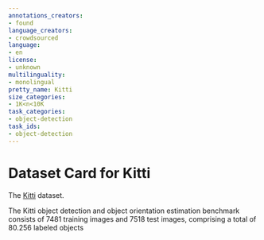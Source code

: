 ```yaml
---
annotations_creators:
- found
language_creators:
- crowdsourced
language:
- en
license:
- unknown
multilinguality:
- monolingual
pretty_name: Kitti
size_categories:
- 1K<n<10K
task_categories:
- object-detection
task_ids:
- object-detection
---
```


# Dataset Card for Kitti

The [Kitti](http://www.cvlibs.net/datasets/kitti/eval_object.php) dataset.

The Kitti object detection and object orientation estimation benchmark consists of 7481 training images and 7518 test images, comprising a total of 80.256 labeled objects